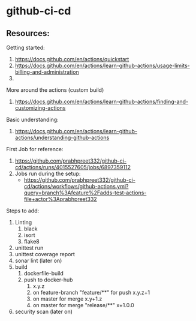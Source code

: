 # github-ci-cd

## Resources:

Getting started:
1. https://docs.github.com/en/actions/quickstart
2. https://docs.github.com/en/actions/learn-github-actions/usage-limits-billing-and-administration
3. 

More around the actions (custom build)
1. https://docs.github.com/en/actions/learn-github-actions/finding-and-customizing-actions

Basic understanding:
1. https://docs.github.com/en/actions/learn-github-actions/understanding-github-actions

First Job for reference:
1. https://github.com/prabhpreet332/github-ci-cd/actions/runs/4015527605/jobs/6897359112
2. Jobs run during the setup: 
    - https://github.com/prabhpreet332/github-ci-cd/actions/workflows/github-actions.yml?query=branch%3Afeature%2Fadds-test-actions-file+actor%3Aprabhpreet332

Steps to add:
1. Linting
    1. black
    2. isort
    3. flake8
2. unittest run
2. unittest coverage report
3. sonar lint (later on)
4. build
    1. dockerfile-build
    2. push to docker-hub
        1. x.y.z
        2. on feature-branch "feature/**" for push x.y.z+1
        2. on master for merge x.y+1.z
        2. on master for merge "release/**" x+1.0.0
5. security scan (later on)

